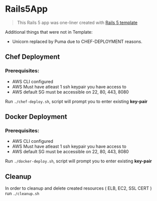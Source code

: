 # Rails5App

> This Rails 5 app was one-liner created with [Rails 5 template](https://github.com/midN/rails_templates/blob/master/rails5/base.rb)

Additional things that were not in Template:
* Unicorn replaced by Puma due to CHEF-DEPLOYMENT reasons.


## Chef Deployment
### Prerequisites:
* AWS CLI configured
* AWS Must have atleast 1 ssh keypair you have access to
* AWS default SG must be accessible on 22, 80, 443, 8080

Run `./chef-deploy.sh`, script will prompt you to enter existing **key-pair**


## Docker Deployment
### Prerequisites:
* AWS CLI configured
* AWS Must have atleast 1 ssh keypair you have access to
* AWS default SG must be accessible on 22, 80, 443, 8080

Run `./docker-deploy.sh`, script will prompt you to enter existing **key-pair**

## Cleanup
In order to cleanup and delete created resources ( ELB, EC2, SSL CERT ) run `./cleanup.sh`

